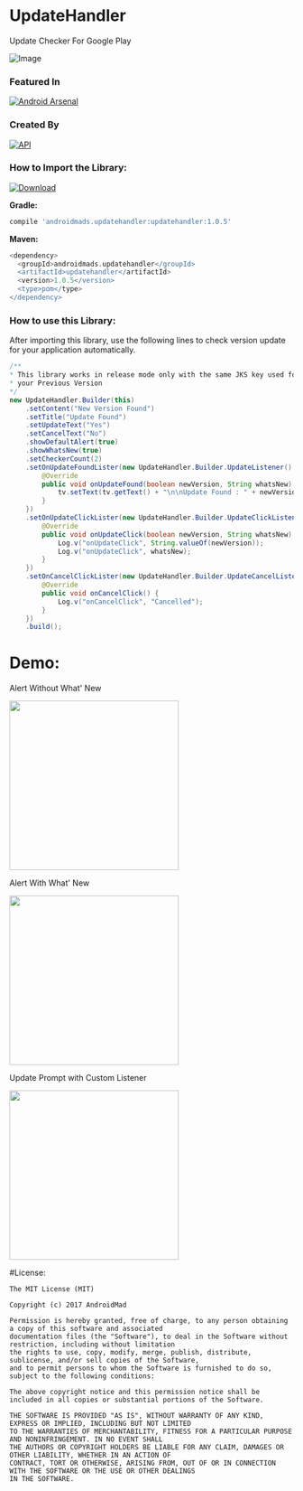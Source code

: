 # UpdateHandler
Update Checker For Google Play

![Image](https://2.bp.blogspot.com/-vzFWGn1sjwU/V1UJktHJqlI/AAAAAAAAAGA/Vv7kRuyf4IgVW_VNlcCmHJCWDhOYK29fwCLcB/s1024/post_upadate.png)

### Featured In
[![Android Arsenal](https://img.shields.io/badge/Android%20Arsenal-UpdateHandler-green.svg?style=true)](https://android-arsenal.com/details/1/3777)

### Created By
[![API](https://img.shields.io/badge/AndroidMads-AJTS-brightgreen.svg?style=flat)](https://androidmads.blogspot.in/2016/06/automatic-update-checker-for-android.html)

### How to Import the Library:
[![Download](https://api.bintray.com/packages/androidmads/maven/androidmads.updatehandler/images/download.svg?version=1.0.5)](https://bintray.com/androidmads/maven/androidmads.updatehandler/1.0.3/link)

<b>Gradle:</b>
```groovy
compile 'androidmads.updatehandler:updatehandler:1.0.5'
```

<b>Maven:</b>
```groovy
<dependency>
  <groupId>androidmads.updatehandler</groupId>
  <artifactId>updatehandler</artifactId>
  <version>1.0.5</version>
  <type>pom</type>
</dependency>
```
### How to use this Library:

After importing this library, use the following lines to check version update for your application automatically.
```java
/** 
* This library works in release mode only with the same JKS key used for 
* your Previous Version
*/
new UpdateHandler.Builder(this)
	.setContent("New Version Found")
	.setTitle("Update Found")
	.setUpdateText("Yes")
	.setCancelText("No")
	.showDefaultAlert(true)
	.showWhatsNew(true)
	.setCheckerCount(2)
	.setOnUpdateFoundLister(new UpdateHandler.Builder.UpdateListener() {
		@Override
		public void onUpdateFound(boolean newVersion, String whatsNew) {
			tv.setText(tv.getText() + "\n\nUpdate Found : " + newVersion + "\n\nWhat's New\n" + whatsNew);
		}
	})
	.setOnUpdateClickLister(new UpdateHandler.Builder.UpdateClickListener() {
		@Override
		public void onUpdateClick(boolean newVersion, String whatsNew) {
			Log.v("onUpdateClick", String.valueOf(newVersion));
			Log.v("onUpdateClick", whatsNew);
		}
	})
	.setOnCancelClickLister(new UpdateHandler.Builder.UpdateCancelListener() {
		@Override
		public void onCancelClick() {
			Log.v("onCancelClick", "Cancelled");
		}
	})
	.build();
```
# Demo:
<p>Alert Without What' New</p>
<img src = "https://github.com/androidmads/UpdateHandler/blob/master/w_o_whatsnew.png?raw=true" width = "300">
<p>Alert With What' New</p>
<img src = "https://github.com/androidmads/UpdateHandler/blob/master/w_whatsnew.png?raw=true" width = "300">
<p>Update Prompt with Custom Listener</p>
<img src = "https://github.com/androidmads/UpdateHandler/blob/master/w_custom_listener.png?raw=true" width = "300">

#License:
<pre><code>The MIT License (MIT)

Copyright (c) 2017 AndroidMad

Permission is hereby granted, free of charge, to any person obtaining a copy of this software and associated 
documentation files (the "Software"), to deal in the Software without restriction, including without limitation 
the rights to use, copy, modify, merge, publish, distribute, sublicense, and/or sell copies of the Software, 
and to permit persons to whom the Software is furnished to do so, subject to the following conditions:

The above copyright notice and this permission notice shall be included in all copies or substantial portions of the Software.

THE SOFTWARE IS PROVIDED "AS IS", WITHOUT WARRANTY OF ANY KIND, EXPRESS OR IMPLIED, INCLUDING BUT NOT LIMITED 
TO THE WARRANTIES OF MERCHANTABILITY, FITNESS FOR A PARTICULAR PURPOSE AND NONINFRINGEMENT. IN NO EVENT SHALL 
THE AUTHORS OR COPYRIGHT HOLDERS BE LIABLE FOR ANY CLAIM, DAMAGES OR OTHER LIABILITY, WHETHER IN AN ACTION OF 
CONTRACT, TORT OR OTHERWISE, ARISING FROM, OUT OF OR IN CONNECTION WITH THE SOFTWARE OR THE USE OR OTHER DEALINGS 
IN THE SOFTWARE.</code></pre>
